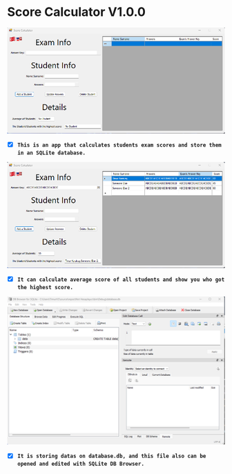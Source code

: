 # Score Calculator V1.0.0

![Screenshot 1](Screenshots/s1.png)

- [x] <b>`This is an app that calculates students exam scores and store them in an SQLite database.`</b>

![Screenshot 2](Screenshots/s2.png)

- [x] <b>`It can calculate average score of all students and show you who got the highest score.`</b>

![Screenshot 2](Screenshots/s3.png)

- [x] <b>`It is storing datas on database.db, and this file also can be opened and edited with SQLite DB Browser.`</b>
